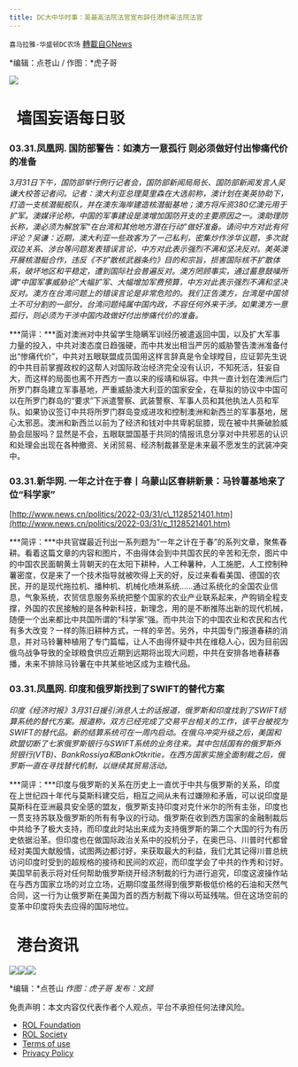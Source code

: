 ```yaml
---
title: DC大中华时事：英最高法院法官宣布辞任港终审法院法官
---
```

`喜马拉雅-华盛顿DC农场` [轉載自GNews](https://gnews.org/zh-hans/2265924/)

*编辑：点苍山 / 作图：*虎子哥

![](http://himalayawashingtondc.org/wp-content/uploads/2021/08/ScreenShot-2021-08-01-at-17.25.09@2x.png)

#   墙国妄语每日驳

### **0**3.31.凤凰网. 国防部警告：如澳方一意孤行 则必须做好付出惨痛代价的准备

*3月31日下午，国防部举行例行记者会，国防部新闻局局长、国防部新闻发言人吴谦大校答记者问。记者：澳大利亚总理莫里森在大选前称，澳计划在美英协助下，打造一支核潜艇舰队，并在澳东海岸建造核潜艇基地；澳方将斥资380亿澳元用于扩军。澳媒评论称，中国的军事建设是澳增加国防开支的主要原因之一。澳助理防长称，澳必须为解放军“在台湾和其他地方潜在行动”做好准备。请问中方对此有何评论？吴谦：近期，澳大利亚一些政客为了一己私利，密集炒作涉华议题，多次就双边关系、涉台等问题发表错误言论，中方对此表示强烈不满和坚决反对。美英澳开展核潜艇合作，违反《不扩散核武器条约》目的和宗旨，损害国际核不扩散体系，破坏地区和平稳定，遭到国际社会普遍反对。澳方罔顾事实，通过蓄意鼓噪所谓“中国军事威胁论”大幅扩军、大幅增加军费预算，中方对此表示强烈不满和坚决反对。澳方在台湾问题上的错误言论是非常危险的。我们正告澳方，台湾是中国领土不可分割的一部分，台湾问题纯属中国内政，不容任何外来干涉。如果澳方一意孤行，则必须为干涉中国内政做好付出惨痛代价的准备。*

***简评：***面对澳洲对中共留学生隐瞒军训经历被遣返回中国，以及扩大军事力量的投入，中共对澳态度日趋强硬，而中共发出相当严厉的威胁警告澳洲准备付出“惨痛代价”，中共对五眼联盟成员国用这样言辞真是令全球瞠目，应证郭先生说的中共目前掌握政权的这帮人对国际政治经济完全没有认识，不知死活，狂妄自大，而这样的局面也离不开西方一直以来的绥靖和纵容。中共一直计划在澳洲后门所罗门群岛建立军事基地，严重威胁澳大利亚的国家安全，在草拟的协议中中国可以在所罗门群岛的“要求”下派遣警察、武装警察、军事人员和其他执法人员和军队。如果协议签订中共将所罗门群岛变成进攻和控制澳洲和新西兰的军事基地，居心太邪恶。澳洲和新西兰以前为了经济和钱对中共卑躬屈膝，现在被中共撕破脸威胁会屈服吗？显然是不会，五眼联盟国基于共同的情报讯息分享对中共邪恶的认识和处理会出现在各种撤资、关闭贸易、经济制裁甚至是未来最不愿发生的武装冲突中。

### 03.31.新华网. 一年之计在于春丨乌蒙山区春耕新景：马铃薯基地来了位“科学家”

[http://www.news.cn/politics/2022-03/31/c\_1128521401.htm](http://www.news.cn/politics/2022-03/31/c_1128521401.htm)

***简评：***中共官媒最近刊出一系列题为“一年之计在于春”的系列文章，聚焦春耕。看着这篇文章的内容和图片，不由得体会到中共国农民的辛苦和无奈，图片中的中国农民面朝黄土背朝天的在太阳下耕种，人工种薯种，人工施肥，人工控制种薯密度，仅是来了一个技术指导就被吹得上天的好，反过来看看美国、德国的农民，开的是现代拖拉机、播种机、机械化喷淋系统……通过系统化的全国农业信息，气象系统，农贸信息服务系统把整个国家的农业产业联系起来，产购销全程支撑，外国的农民接触的是各种新科技，新理念，用的是不断推陈出新的现代机械，随便一个出来都比中共国所谓的“科学家”强。而中共治下的中国农业和农民和古代有多大改变？一样的陈旧耕种方式，一样的辛苦。另外，中共国专门报道春耕的消息，并对马铃薯种植用了专门篇幅，让人不由得怀疑中共在维稳人心，因为目前因俄乌战争导致的全球粮食供应近期到远期将出现大问题，中共在安排各地春耕春播，未来不排除马铃薯在中共某些地区成为主粮代品。

### 03.31.凤凰网. 印度和俄罗斯找到了SWIFT的替代方案

*印度《经济时报》3月31日援引消息人士的话报道，俄罗斯和印度找到了SWIFT结算系统的替代方案。报道称，双方已经完成了交易平台相关的工作，该平台被视为SWIFT的替代品。新的结算系统可在一周内启动。在俄乌冲突升级之后，美国和欧盟切断了七家俄罗斯银行与SWIFT系统的业务往来。其中包括国有的俄罗斯外贸银行(VTB)、BankRossiya和BankOtkritie。在西方国家实施全面制裁之后，俄罗斯一直在寻找替代机制，以继续其贸易活动。*

***简评：***印度与俄罗斯的关系在历史上一直优于中共与俄罗斯的关系，印度在上世纪四十年代与莫斯科建交后，相互之间从未有过嫌隙和矛盾，可以说印度是莫斯科在亚洲最具安全感的盟友，俄罗斯支持印度对克什米尔的所有主张，印度也一贯支持苏联及俄罗斯的所有有争议的行动。俄罗斯在收到西方国家的金融制裁后中共给予了极大支持，而印度此时站出来成为支持俄罗斯的第二个大国的行为有历史依据沿革。但印度也在做国际政治关系中的投机分子，在奥巴马、川普时代都曾经对美国大献殷情，试图两边都讨好，来获取最大的利益，我们尤其记得川普总统访问印度时受到的超规格的接待和民间的欢迎，而印度学会了中共的作秀和讨好。美国早前表示将对任何帮助俄罗斯绕开经济制裁的行为进行追究，印度这波操作站在与西方国家立场的对立立场，近期印度虽然得到俄罗斯极低价格的石油和天然气合同，这一行为让俄罗斯在美国为首的西方制裁下得以苟延残喘。但在这场空前的变革中印度将失去应得的国际地位。

#   港台资讯
![](https://himalayawashingtondc.org/wp-content/uploads/2022/03/A64148A2-E878-4826-970D-13F601A08536-1024x576.png)![](https://himalayawashingtondc.org/wp-content/uploads/2022/03/556D80CA-9A75-4F98-A7A6-F2C38D82D745-1024x576.png)![](https://himalayawashingtondc.org/wp-content/uploads/2022/03/9425C16C-A2BB-467F-BE51-CFA02075D54C-1024x576.png)


*编辑：*点苍山
*作图：虎子哥
发布：文顾*

 

免责声明：本文内容仅代表作者个人观点，平台不承担任何法律风险。

- [ROL Foundation](https://rolfoundation.org/)
- [ROL Society](https://rolsociety.org/)
- [Terms of use](https://gnews.org/terms-of-use-3/)
- [Privacy Policy](https://gnews.org/privacy-policy/)
